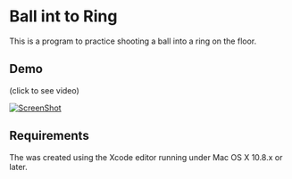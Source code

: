 Ball int to Ring
====================

This is a program to practice shooting a ball into a ring on the floor.

Demo
------

(click to see video)

[![ScreenShot](https://i.ytimg.com/vi/Gbr7yj0aCec/hqdefault.jpg)](http://youtu.be/Gbr7yj0aCec)


Requirements
---------------
The was created using the Xcode editor running under Mac OS X 10.8.x or later. 

